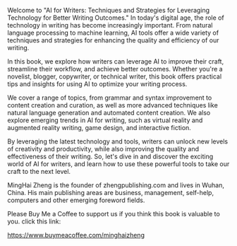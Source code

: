 
Welcome to "AI for Writers: Techniques and Strategies for Leveraging Technology for Better Writing Outcomes." In today's digital age, the role of technology in writing has become increasingly important. From natural language processing to machine learning, AI tools offer a wide variety of techniques and strategies for enhancing the quality and efficiency of our writing.

In this book, we explore how writers can leverage AI to improve their craft, streamline their workflow, and achieve better outcomes. Whether you're a novelist, blogger, copywriter, or technical writer, this book offers practical tips and insights for using AI to optimize your writing process.

We cover a range of topics, from grammar and syntax improvement to content creation and curation, as well as more advanced techniques like natural language generation and automated content creation. We also explore emerging trends in AI for writing, such as virtual reality and augmented reality writing, game design, and interactive fiction.

By leveraging the latest technology and tools, writers can unlock new levels of creativity and productivity, while also improving the quality and effectiveness of their writing. So, let's dive in and discover the exciting world of AI for writers, and learn how to use these powerful tools to take our craft to the next level.

MingHai Zheng is the founder of zhengpublishing.com and lives in Wuhan, China. His main publishing areas are business, management, self-help, computers and other emerging foreword fields.

Please Buy Me a Coffee to support us if you think this book is valuable to you. click this link:

https://www.buymeacoffee.com/minghaizheng
